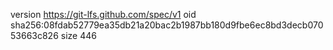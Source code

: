 version https://git-lfs.github.com/spec/v1
oid sha256:08fdab52779ea35db21a20bac2b1987bb180d9fbe6ec8bd3decb07053663c826
size 446
